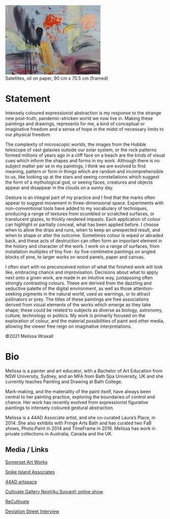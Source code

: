 <div class="container-fluid" class="header-img">
     <div class="text-center row">
          <div >
               <img class="asyncImage nomargin" src="img/Satellites_sm.jpg" alt="Satellites, oil on paper, 90 cm x 70.5 cm (framed)"/>
          </div>
          <div class="caption text-center">Satellites, oil on paper, 90 cm x 70.5 cm (framed)
          </div>
     </div>
</div>

# Statement

Intensely coloured expressionist abstraction is my response to the strange new post-truth, pandemic-stricken world we now live in. Making these paintings and drawings, represents for me, a kind of conceptual or imaginative freedom and a sense of hope in the midst of necessary limits to our physical freedom.

The complexity of microscopic worlds, the images from the Hubble telescope of vast galaxies outside our solar system, or the rock patterns formed millions of years ago in a cliff face on a beach are the kinds of visual cues which inform the shapes and forms in my work. Although there is no subject matter per se in my paintings, I think we are evolved to find meaning, pattern or form in things which are random and incomprehensible to us, like looking up at the stars and seeing constellations which suggest the form of a mythological god, or seeing faces, creatures and objects appear and disappear in the clouds on a sunny day.

Gesture is an integral part of my practice and I find that the marks often appear to suggest movement in three-dimensional space. Experiments with non-conventional tools have added to my vocabulary of techniques, producing a range of textures from scumbled or scratched surfaces, or translucent glazes, to thickly rendered impasto. Each application of colour can highlight or partially conceal, what has been applied before. I choose when to allow the drips and runs, when to keep an unexpected result, and when to shape or alter the outcome. Sometimes colour is wiped or abraded back, and these acts of destruction can often form an important element in the history and character of the work. I work on a range of surfaces, from installation multiples of tiny five- by five-centimetre paintings on angled blocks of pine, to larger works on wood panels, paper and canvas.

I often start with no preconceived notion of what the finished work will look like, embracing chance and improvisation. Decisions about what to apply next onto a given work, are made in an intuitive way, juxtaposing often strongly contrasting colours. These are derived from the dazzling and seductive palette of the digital environment, as well as those attention-seeking pigments in the natural world, used as warnings, or to attract pollinators or prey.
The titles of these paintings are free associations derived from visual elements of the works which emerge as they take shape; these could be related to subjects as diverse as biology, astronomy, culture, technology or politics. My work is primarily focused on the exploration of colour, and the material possibilities of paint and other media, allowing the viewer free reign on imaginative interpretations. 

©2021 Melissa Wraxall 

# Bio

Melissa is a painter and art educator, with a Bachelor of Art Education from NSW University, Sydney, and an MFA from Bath Spa University, UK and she currently teaches Painting and Drawing at Bath College. 

Mark-making, and the materiality of the paint itself, have always been central to her painting practice, exploring the boundaries of control and chance. Her work has recently evolved from expressionist figurative paintings to intensely coloured gestural abstraction. 

Melissa is a 44AD Associate artist, and she co-curated Laura’s Place, in 2014. She also exhibits with Fringe Arts Bath and has curated two FaB shows, Photo:Paint in 2014 and TimeFrame in 2016. Melissa has work in private collections in Australia, Canada and the UK.

## Media / Links

<div class="text-center">



[Somerset Art Works](https://somersetartworks.org.uk/artists/melissa-temple-smith/)

[Spike Island Associates](https://www.spikeisland.org.uk/our-community/spike-island-associates/)

[44AD artspace](http://www.44ad.net/associate-artists.html)

[Cultivate Gallery Next(Au Suivant) online show](https://organthing.com/2021/04/20/cultivate-presents-next-au-suivant-an-on-line-art-exhibition/)

[ReCultivate](https://organthing.com/2021/01/05/cultivate-presents-recultivate-an-on-line-art-exhibition/)

[Deviation Street Interview](https://deviationstreetmagazine.com/into-abstraction-kate-burbridge-interview-with-melissa-wraxall/)

</div>

